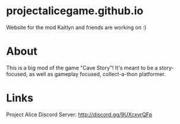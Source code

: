 # projectalicegame.github.io
Website for the mod Kaitlyn and friends are working on :)

# About

This is a big mod of the game "Cave Story"! It's meant to be a story-focused, as well as gameplay focused, collect-a-thon platformer.

# Links

Project Alice Discord Server: http://discord.gg/9UXcxvrQFp
